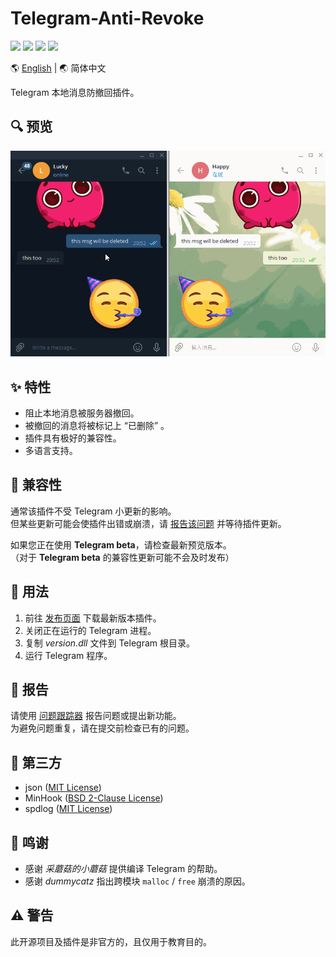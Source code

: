 # Telegram-Anti-Revoke

[![](https://github.com/SpriteOvO/Telegram-Anti-Revoke/actions/workflows/windows-msvc.yml/badge.svg)](https://github.com/SpriteOvO/Telegram-Anti-Revoke/actions/workflows/windows-msvc.yml)
[![](https://img.shields.io/github/v/release/SpriteOvO/Telegram-Anti-Revoke)](https://github.com/SpriteOvO/Telegram-Anti-Revoke/releases)
[![](https://img.shields.io/github/downloads/SpriteOvO/Telegram-Anti-Revoke/total.svg)](https://github.com/SpriteOvO/Telegram-Anti-Revoke/releases)
[![](https://img.shields.io/badge/license-MIT-yellow.svg)](LICENSE)

:earth_americas: [English](/README.md) | :earth_asia: 简体中文

Telegram 本地消息防撤回插件。

## :mag: 预览
![](/Resource/Preview.gif)

## :sparkles: 特性
* 阻止本地消息被服务器撤回。
* 被撤回的消息将被标记上 “已删除” 。
* 插件具有极好的兼容性。
* 多语言支持。  

## :tomato: 兼容性
通常该插件不受 Telegram 小更新的影响。  
但某些更新可能会使插件出错或崩溃，请 [报告该问题](https://github.com/SpriteOvO/Telegram-Anti-Revoke/issues) 并等待插件更新。

如果您正在使用 **Telegram beta**，请检查最新预览版本。  
（对于 **Telegram beta** 的兼容性更新可能不会及时发布）

## :hamburger: 用法
1. 前往 [发布页面](https://github.com/SpriteOvO/Telegram-Anti-Revoke/releases) 下载最新版本插件。  
2. 关闭正在运行的 Telegram 进程。  
3. 复制 *version.dll* 文件到 Telegram 根目录。  
4. 运行 Telegram 程序。

## :bug: 报告
请使用 [问题跟踪器](https://github.com/SpriteOvO/Telegram-Anti-Revoke/issues) 报告问题或提出新功能。  
为避免问题重复，请在提交前检查已有的问题。

## :gem: 第三方
* json ([MIT License](https://github.com/nlohmann/json/blob/develop/LICENSE.MIT))
* MinHook ([BSD 2-Clause License](https://github.com/TsudaKageyu/minhook/blob/master/LICENSE.txt))
* spdlog ([MIT License](https://github.com/gabime/spdlog/blob/v1.x/LICENSE))

## :beer: 鸣谢
* 感谢 *采蘑菇的小蘑菇* 提供编译 Telegram 的帮助。
* 感谢 *dummycatz* 指出跨模块 `malloc` / `free` 崩溃的原因。

## :warning: 警告
此开源项目及插件是非官方的，且仅用于教育目的。